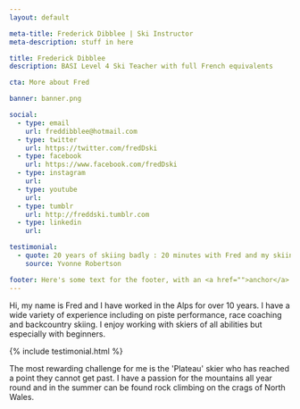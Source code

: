 ```yaml
---
layout: default

meta-title: Frederick Dibblee | Ski Instructor
meta-description: stuff in here

title: Frederick Dibblee
description: BASI Level 4 Ski Teacher with full French equivalents

cta: More about Fred

banner: banner.png

social:
  - type: email
    url: freddibblee@hotmail.com
  - type: twitter
    url: https://twitter.com/fredDski
  - type: facebook
    url: https://www.facebook.com/fredDski
  - type: instagram
    url:
  - type: youtube
    url:
  - type: tumblr
    url: http://freddski.tumblr.com
  - type: linkedin
    url:

testimonial:
  - quote: 20 years of skiing badly : 20 minutes with Fred and my skiing was deconstructed and he had given me the key to perfect performance. Now I just need lots of perfect practice!  
    source: Yvonne Robertson

footer: Here's some text for the footer, with an <a href="">anchor</a> included.
---
```


Hi, my name is Fred and I have worked in the Alps for over 10 years. I have a wide variety of experience including on piste performance, race coaching and backcountry skiing. I enjoy working with skiers of all abilities but especially with beginners.

{% include testimonial.html %}

The most rewarding challenge for me is the 'Plateau' skier who has reached a point they cannot get past. I have a passion for the mountains all year round and in the summer can be found rock climbing on the crags of North Wales.
